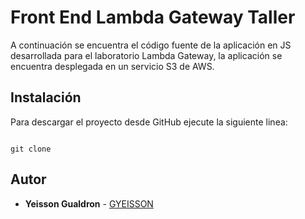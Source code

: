 # Front End Lambda Gateway Taller

A continuación se encuentra el código fuente de la aplicación en JS desarrollada para 
el laboratorio Lambda Gateway, la aplicación se encuentra desplegada en un servicio S3 de AWS.  

## Instalación

Para descargar el proyecto desde GitHub ejecute la siguiente linea:

```

git clone 

```

## Autor

*  **Yeisson Gualdron** - [GYEISSON](https://github.com/GYEISSON)

